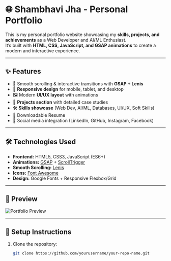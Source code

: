# 🌐 Shambhavi Jha - Personal Portfolio

This is my personal portfolio website showcasing my **skills, projects, and achievements** as a Web Developer and AI/ML Enthusiast.  
It’s built with **HTML, CSS, JavaScript, and GSAP animations** to create a modern and interactive experience.

---

## ✨ Features

- 🚀 Smooth scrolling & interactive transitions with **GSAP + Lenis**
- 📱 **Responsive design** for mobile, tablet, and desktop
- 🖼 Modern **UI/UX layout** with animations
- 💼 **Projects section** with detailed case studies
- 🛠 **Skills showcase** (Web Dev, AI/ML, Databases, UI/UX, Soft Skills)
- 📄 Downloadable Resume
- 🔗 Social media integration (LinkedIn, GitHub, Instagram, Facebook)

---

## 🛠 Technologies Used

- **Frontend:** HTML5, CSS3, JavaScript (ES6+)
- **Animations:** [GSAP](https://greensock.com/gsap/) + [ScrollTrigger](https://greensock.com/scrolltrigger/)
- **Smooth Scrolling:** [Lenis](https://lenis.studiofreight.com/)
- **Icons:** [Font Awesome](https://fontawesome.com/)
- **Design:** Google Fonts + Responsive Flexbox/Grid

---

## 📸 Preview

![Portfolio Preview](photo1.jpg)

---

## 🚀 Setup Instructions

1. Clone the repository:
   ```bash
   git clone https://github.com/yourusername/your-repo-name.git
